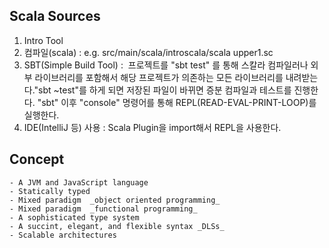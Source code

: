 ## Scala Sources

1. Intro
Tool 
1. 컴파일(scala) : e.g. src/main/scala/introscala/scala upper1.sc
2. SBT(Simple Build Tool) :  프로젝트를 "sbt test" 를 통해 스칼라 컴파일러나 외부 라이브러리를 포함해서 해당 프로젝트가 의존하는 모든 라이브러리를 내려받는다."sbt ~test"를 하게 되면 저장된 파일이 바뀌면 증분 컴파일과 테스트를 진행한다. "sbt" 이후 "console" 명령어를 통해 REPL(READ-EVAL-PRINT-LOOP)를 실행한다.
3. IDE(IntelliJ 등) 사용 : Scala Plugin을 import해서 REPL을 사용한다.
     

##  Concept
    - A JVM and JavaScript language
    - Statically typed
    - Mixed paradigm  _object oriented programming_
    - Mixed paradigm  _functional programming_
    - A sophisticated type system
    - A succint, elegant, and flexible syntax _DLSs_
    - Scalable architectures
